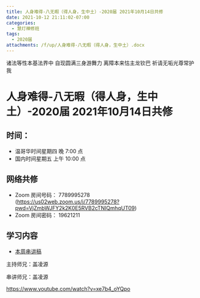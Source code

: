 ```yaml
---
title: 人身难得-八无暇（得人身，生中土）-2020届 2021年10月14日共修
date: 2021-10-12 21:11:02-07:00
categories:
  - 慧灯禅修班
tags:
  - 2020届
attachments: /f/up/人身难得-八无暇（得人身，生中土）.docx
---
```

诸法等性本基法界中 自现圆满三身游舞力 
离障本来怙主龙钦巴 祈请无垢光尊常护我

# 人身难得-八无暇（得人身，生中土）-2020届 2021年10月14日共修

## 时间：

* 温哥华时间星期四 晚 7:00 点
* 国内时间星期五 上午 10:00 点

## 网络共修

* Zoom 房间号码： 7789995278 (<https://us02web.zoom.us/j/7789995278?pwd=VjZmbWJFY2k2K0E5RVB2cTNIQmhqUT09>)
* Zoom 房间密码： 19621211

## 学习内容

* [本周串讲稿](http://huidengchanxiu.net/hdv/f/up/人身难得-八无暇（得人身，生中土）.docx)

主持师兄：盖凌源

串讲师兄：盖凌源

<https://www.youtube.com/watch?v=xe7b4_oYQpo>